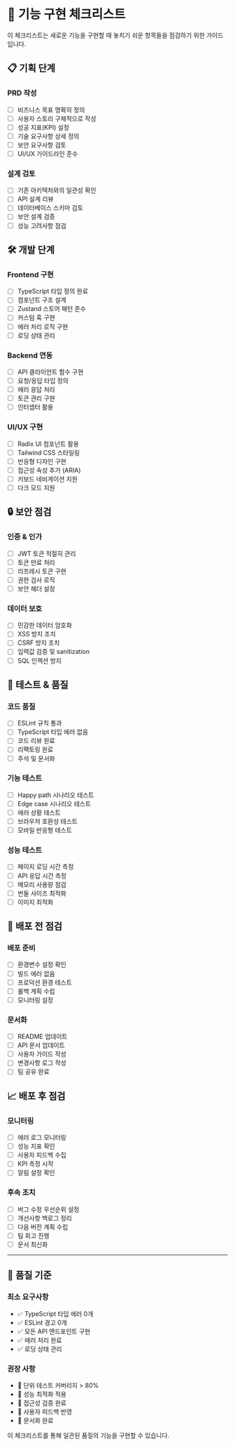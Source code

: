 # 🚀 기능 구현 체크리스트

이 체크리스트는 새로운 기능을 구현할 때 놓치기 쉬운 항목들을 점검하기 위한 가이드입니다.

## 📋 기획 단계

### PRD 작성
- [ ] 비즈니스 목표 명확히 정의
- [ ] 사용자 스토리 구체적으로 작성
- [ ] 성공 지표(KPI) 설정
- [ ] 기술 요구사항 상세 정의
- [ ] 보안 요구사항 검토
- [ ] UI/UX 가이드라인 준수

### 설계 검토
- [ ] 기존 아키텍처와의 일관성 확인
- [ ] API 설계 리뷰
- [ ] 데이터베이스 스키마 검토
- [ ] 보안 설계 검증
- [ ] 성능 고려사항 점검

## 🛠️ 개발 단계

### Frontend 구현
- [ ] TypeScript 타입 정의 완료
- [ ] 컴포넌트 구조 설계
- [ ] Zustand 스토어 패턴 준수
- [ ] 커스텀 훅 구현
- [ ] 에러 처리 로직 구현
- [ ] 로딩 상태 관리

### Backend 연동
- [ ] API 클라이언트 함수 구현
- [ ] 요청/응답 타입 정의
- [ ] 에러 응답 처리
- [ ] 토큰 관리 구현
- [ ] 인터셉터 활용

### UI/UX 구현
- [ ] Radix UI 컴포넌트 활용
- [ ] Tailwind CSS 스타일링
- [ ] 반응형 디자인 구현
- [ ] 접근성 속성 추가 (ARIA)
- [ ] 키보드 네비게이션 지원
- [ ] 다크 모드 지원

## 🔒 보안 점검

### 인증 & 인가
- [ ] JWT 토큰 적절히 관리
- [ ] 토큰 만료 처리
- [ ] 리프레시 토큰 구현
- [ ] 권한 검사 로직
- [ ] 보안 헤더 설정

### 데이터 보호
- [ ] 민감한 데이터 암호화
- [ ] XSS 방지 조치
- [ ] CSRF 방지 조치
- [ ] 입력값 검증 및 sanitization
- [ ] SQL 인젝션 방지

## 🧪 테스트 & 품질

### 코드 품질
- [ ] ESLint 규칙 통과
- [ ] TypeScript 타입 에러 없음
- [ ] 코드 리뷰 완료
- [ ] 리팩토링 완료
- [ ] 주석 및 문서화

### 기능 테스트
- [ ] Happy path 시나리오 테스트
- [ ] Edge case 시나리오 테스트
- [ ] 에러 상황 테스트
- [ ] 브라우저 호환성 테스트
- [ ] 모바일 반응형 테스트

### 성능 테스트
- [ ] 페이지 로딩 시간 측정
- [ ] API 응답 시간 측정
- [ ] 메모리 사용량 점검
- [ ] 번들 사이즈 최적화
- [ ] 이미지 최적화

## 🚀 배포 전 점검

### 배포 준비
- [ ] 환경변수 설정 확인
- [ ] 빌드 에러 없음
- [ ] 프로덕션 환경 테스트
- [ ] 롤백 계획 수립
- [ ] 모니터링 설정

### 문서화
- [ ] README 업데이트
- [ ] API 문서 업데이트
- [ ] 사용자 가이드 작성
- [ ] 변경사항 로그 작성
- [ ] 팀 공유 완료

## 📈 배포 후 점검

### 모니터링
- [ ] 에러 로그 모니터링
- [ ] 성능 지표 확인
- [ ] 사용자 피드백 수집
- [ ] KPI 측정 시작
- [ ] 알림 설정 확인

### 후속 조치
- [ ] 버그 수정 우선순위 설정
- [ ] 개선사항 백로그 정리
- [ ] 다음 버전 계획 수립
- [ ] 팀 회고 진행
- [ ] 문서 최신화

---

## 🎯 품질 기준

### 최소 요구사항
- ✅ TypeScript 타입 에러 0개
- ✅ ESLint 경고 0개  
- ✅ 모든 API 엔드포인트 구현
- ✅ 에러 처리 완료
- ✅ 로딩 상태 관리

### 권장 사항
- 🌟 단위 테스트 커버리지 > 80%
- 🌟 성능 최적화 적용
- 🌟 접근성 검증 완료
- 🌟 사용자 피드백 반영
- 🌟 문서화 완료

이 체크리스트를 통해 일관된 품질의 기능을 구현할 수 있습니다.